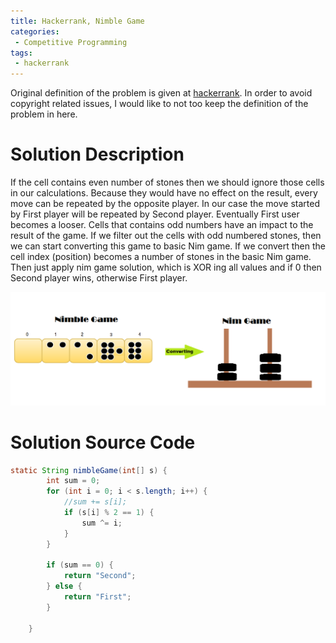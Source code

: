 ```yaml
---
title: Hackerrank, Nimble Game
categories:
 - Competitive Programming
tags:
 - hackerrank
---
```


Original definition of the problem is given at [hackerrank](https://www.hackerrank.com/challenges/nimble-game-1/problem). In order to avoid copyright related issues, I would like to not too keep the definition of the problem in here.

# Solution Description
If the cell contains even number of stones then we should ignore those cells in our calculations. Because they would have no effect on the result, every move can be repeated by the opposite player. In our case the move started by First player will be repeated by Second player. Eventually First user becomes a looser. Cells that contains odd numbers have an impact to the result of the game. If we filter out the cells with odd numbered stones, then we can start converting this game to basic Nim game. If we convert then the cell index (position) becomes a number of stones in the basic Nim game. Then just apply nim game solution, which is XOR ing all values and if 0 then Second player wins, otherwise First player.

![NoImage](/assets/images/NimbleGameToNimGame.png)


# Solution Source Code

```java
static String nimbleGame(int[] s) {
        int sum = 0;
        for (int i = 0; i < s.length; i++) {
            //sum += s[i];
            if (s[i] % 2 == 1) {
                sum ^= i;            
            }
        }
        
        if (sum == 0) {
            return "Second";
        } else {
            return "First";
        }

    }
```



